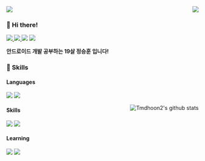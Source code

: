 <img src="https://capsule-render.vercel.app/api?type=waving&reversal=true&color=timeGradient&height=300&section=header&text=Seunghoon🎹%20&fontSize=90"/>

<img align="right" src="http://mazassumnida.wtf/api/v2/generate_badge?boj=Tmdhoon11"/>


### 👋 Hi there!

<p>
  <a href="https://velog.io/@tmdhoon2" target="_blank"><img src="https://img.shields.io/badge/Tmdhoon2-20C997?style=flatsquare&logo=Velog&logoColor=white"/>
  <a href="https://www.linkedin.com/in/승훈-정-977817255/" target="_blank"><img src="https://img.shields.io/badge/정승훈-0A66C2?style=flatsquare&logo=Linkedin&logoColor=white"/>
  <a href="mailto:hks026naver@gmail.com" target="_blank"><img src="https://img.shields.io/badge/hks026naver@gmail.com-EA4335?style=flat-square&logo=Gmail&logoColor=white"/></a>
    <a href="https://linktr.ee/seunghoon2" target="_blank"><img src="https://img.shields.io/badge/seunghoon2-43E55E?style=flat-square&logo=LinkTree&logoColor=white"/></a>
</p>



<p>
   <b>안드로이드 개발 공부하는 19살 정승훈 입니다!</b>
</p>

<!-- <img align="right" src="https://github-readme-stats.vercel.app/api?username=Tmdhoon2&show_icons=true&include_all_commits=true&theme=buefy&hide_border=false" alt="Tmdhoon2's github stats" /> -->


### 💪 Skills

#### Languages
<p>
  <img src="https://img.shields.io/badge/Kotlin-7F52FF?style=flatsquare&logo=Kotlin&logoColor=white"/>
  <img src="https://img.shields.io/badge/Java-007396?style=flatsquare&logo=Java&logoColor=white"/>
</p>

<img align="right" src="https://github-readme-stats.vercel.app/api/top-langs/?username=Tmdhoon2&layout=compact" alt="Tmdhoon2's github stats" />

#### Skills
<p>
  <img src="https://img.shields.io/badge/Android-3DDC84?style=flatsquare&logo=Android&logoColor=white"/>
  <img src="https://img.shields.io/badge/Jetpack Compose-4285F4?style=flatsquare&logo=Jetpack Compose&logoColor=white"/>
</p>

#### Learning
<p>
  <img src="https://img.shields.io/badge/Kotlin-7F52FF?style=flatsquare&logo=Kotlin&logoColor=white"/>
  <img src="https://img.shields.io/badge/Java-007396?style=flatsquare&logo=Java&logoColor=white"/>
</p>
